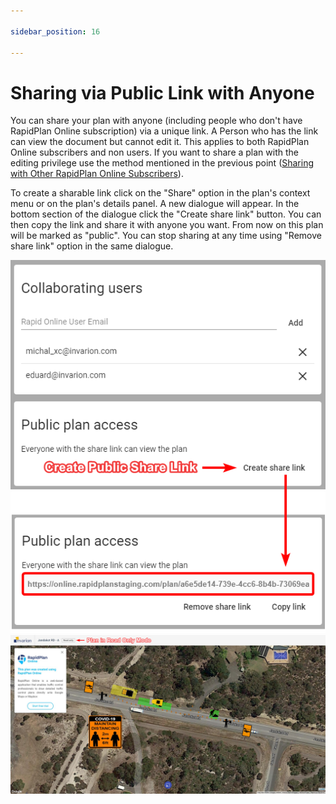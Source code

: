 ```yaml
---

sidebar_position: 16

---
```

# Sharing via Public Link with Anyone

You can share your plan with anyone (including people who don't have RapidPlan Online subscription) via a unique link. A Person who has the link can view the document but cannot edit it. This applies to both RapidPlan Online subscribers and non users. If you want to share a plan with the editing privilege use the method mentioned in the previous point ([Sharing with Other RapidPlan Online Subscribers](./Sharing%20with%20Other%20RapidPlan%20Online%20Subscribers.md)).

To create a sharable link click on the "Share" option in the plan's context menu or on the plan's details panel. A new dialogue will appear. In the bottom section of the dialogue click the "Create share link" button. You can then copy the link and share it with anyone you want. From now on this plan will be marked as "public". You can stop sharing at any time using "Remove share link" option in the same dialogue.

![Create Public Link](./assets/Creating_Public_Link.png)
![Plan in Read Only Mode](./assets/Plan_In_Read_Only_Mode.png)
